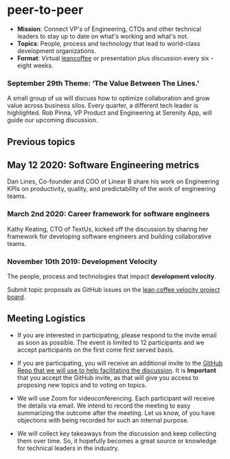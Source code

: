# peer-to-peer

- **Mission**: Connect VP's of Engineering, CTOs and other technical leaders to stay up to date on what's working and what's not.
- **Topics**: People, process and technology that lead to world-class development organizations.
- **Format**: Virtual [leancoffee](https://leancoffee.org) or presentation plus discussion every six - eight weeks.

### September 29th Theme: ‘The Value Between The Lines.'
 A small group of us will discuss how to optimize collaboration and grow value across business silos. Every quarter, a different tech leader is highlighted. Rob Pinna, VP Product and Engineering at Serenity App, will guide our upcoming discussion.

## Previous topics
## May 12 2020: Software Engineering metrics

Dan Lines, Co-founder and COO of Linear B share his work on Engineering KPIs on productivity, quality, and predictability of the work of engineering teams.

### March 2nd 2020: Career framework for software engineers

Kathy Keating, CTO of TextUs, kicked off the discussion by sharing her framework for developing software engineers and building collaborative teams.

### November 10th 2019: Development Velocity

The people, process and technologies that impact **development velocity**.

Submit topic proposals as GitHub issues on the [lean coffee velocity project board](https://github.com/profiq/P2P-Tech-Roundtable/projects/1).

## Meeting Logistics

- If you are interested in participating, please respond to the invite email as soon as possible. The event is limited to 12 participants and we accept participants on the first come first served basis.

- If you are participating, you will receive an additional invite to the [GitHub Repo that we will use to help facilitating the discussion](https://github.com/profiq/peer-to-peer). It is **Important** that you accept the GitHub invite, as that will give you access to proposing new topics and to voting on topics.

- We will use Zoom for videoconferencing. Each participant will receive the details via email. We intend to record the meeting to easy summarizing the outcome after the meeting. Let us know, of you have objections with being recorded for such an internal purpose.
    
-  We will collect key takeaways from the discussion and keep collecting them over time. So, it hopefully becomes a great source or knowledge for technical leaders in the industry.
